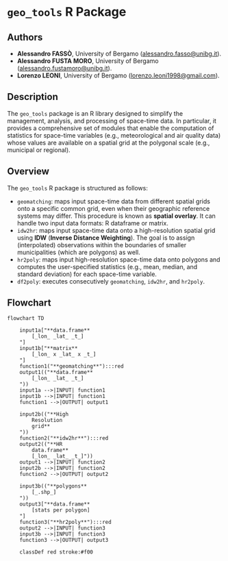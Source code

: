 # ```geo_tools``` R Package

## Authors
- **Alessandro FASSÒ**, University of Bergamo (alessandro.fasso@unibg.it).
- **Alessandro FUSTA MORO**, University of Bergamo (alessandro.fustamoro@unibg.it).
- **Lorenzo LEONI**, University of Bergamo (lorenzo.leoni1998@gmail.com).

## Description
The ```geo_tools``` package is an R library designed to simplify the management, analysis, and processing of space-time data. In particular, it provides a comprehensive set of modules that enable the computation of statistics for space-time variables (e.g., meteorological and air quality data) whose values are available on a spatial grid at the polygonal scale (e.g., municipal or regional).

## Overview
The ```geo_tools``` R package is structured as follows:
- ```geomatching```: maps input space-time data from different spatial grids onto a specific common grid, even when their geographic reference systems may differ. This procedure is known as **spatial overlay**. It can handle two input data formats: R dataframe or matrix.
- ```idw2hr```: maps input space-time data onto a high-resolution spatial grid using **IDW** (**Inverse Distance Weighting**). The goal is to assign (interpolated) observations within the boundaries of smaller municipalities (which are polygons) as well.
- ```hr2poly```: maps input high-resolution space-time data onto polygons and computes the user-specified statistics (e.g., mean, median, and standard deviation) for each space-time variable.
- ```df2poly```: executes consecutively ```geomatching```, ```idw2hr```, and ```hr2poly```.

## Flowchart
```mermaid
flowchart TD

    input1a["**data.frame**
        [_lon_ _lat_ _t_]
    "]
    input1b["**matrix**
        [_lon_ x _lat_ x _t_]
    "]
    function1("**geomatching**"):::red
    output1(("**data.frame**
        [_lon_ _lat_ _t_]
    "))
    input1a -->|INPUT| function1
    input1b -->|INPUT| function1
    function1 -->|OUTPUT| output1

    input2b(("**High
        Resolution
        grid**
    "))
    function2("**idw2hr**"):::red
    output2(("**HR
        data.frame**
        [_lon_ _lat_ _t_]"))
    output1 -->|INPUT| function2
    input2b -->|INPUT| function2
    function2 -->|OUTPUT| output2

    input3b(("**polygons**
        [_.shp_]
    "))
    output3["**data.frame**
        [stats per polygon]
    "]
    function3("**hr2poly**"):::red
    output2 -->|INPUT| function3
    input3b -->|INPUT| function3
    function3 -->|OUTPUT| output3

    classDef red stroke:#f00

```